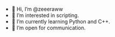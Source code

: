 - 👋 Hi, I’m @zeeeraww
- 👀 I’m interested in scripting.
- 🌱 I’m currently learning Python and C++.
- 💞️ I’m open for communication.

<!---
zeeeraww/zeeeraww is a ✨ special ✨ repository because its `README.md` (this file) appears on your GitHub profile.
You can click the Preview link to take a look at your changes.
--->

